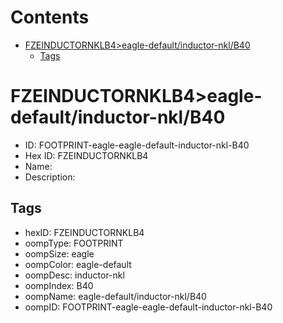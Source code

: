 



Contents
========

* [FZEINDUCTORNKLB4>eagle-default/inductor-nkl/B40](#fzeinductornklb4eagle-defaultinductor-nklb40)
	* [Tags](#tags)

# FZEINDUCTORNKLB4>eagle-default/inductor-nkl/B40

- ID: FOOTPRINT-eagle-eagle-default-inductor-nkl-B40
- Hex ID: FZEINDUCTORNKLB4
- Name: 
- Description: 

## Tags

- hexID: FZEINDUCTORNKLB4
- oompType: FOOTPRINT
- oompSize: eagle
- oompColor: eagle-default
- oompDesc: inductor-nkl
- oompIndex: B40
- oompName: eagle-default/inductor-nkl/B40
- oompID: FOOTPRINT-eagle-eagle-default-inductor-nkl-B40
